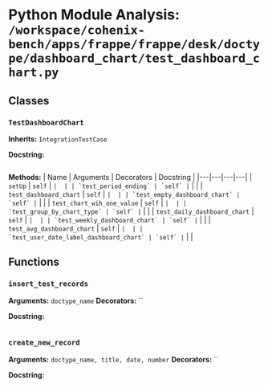 # Python Module Analysis: `/workspace/cohenix-bench/apps/frappe/frappe/desk/doctype/dashboard_chart/test_dashboard_chart.py`

## Classes

### `TestDashboardChart`
**Inherits:** `IntegrationTestCase`


**Docstring:**
```

```

**Methods:**
| Name | Arguments | Decorators | Docstring |
|---|---|---|---|
| `setUp` | `self` | `` |  |
| `test_period_ending` | `self` | `` |  |
| `test_dashboard_chart` | `self` | `` |  |
| `test_empty_dashboard_chart` | `self` | `` |  |
| `test_chart_wih_one_value` | `self` | `` |  |
| `test_group_by_chart_type` | `self` | `` |  |
| `test_daily_dashboard_chart` | `self` | `` |  |
| `test_weekly_dashboard_chart` | `self` | `` |  |
| `test_avg_dashboard_chart` | `self` | `` |  |
| `test_user_date_label_dashboard_chart` | `self` | `` |  |





## Functions

### `insert_test_records`
**Arguments:** `doctype_name`
**Decorators:** ``

**Docstring:**
```

```
### `create_new_record`
**Arguments:** `doctype_name, title, date, number`
**Decorators:** ``

**Docstring:**
```

```

